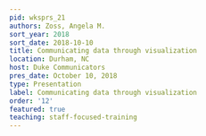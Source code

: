 ```yaml
---
pid: wksprs_21
authors: Zoss, Angela M.
sort_year: 2018
sort_date: 2018-10-10
title: Communicating data through visualization
location: Durham, NC
host: Duke Communicators
pres_date: October 10, 2018
type: Presentation
label: Communicating data through visualization
order: '12'
featured: true
teaching: staff-focused-training
---
```

